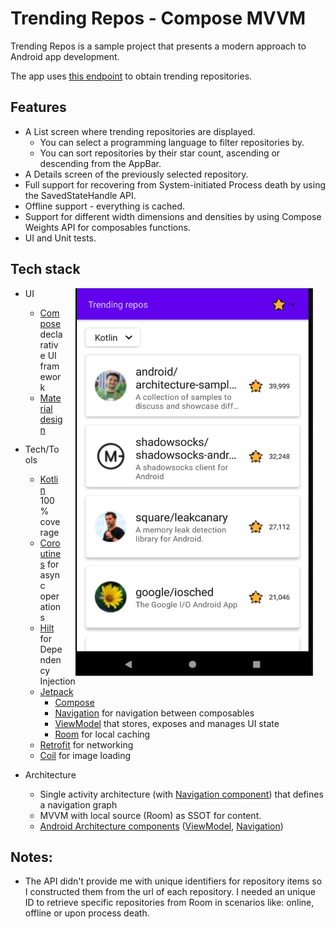 # Trending Repos - Compose MVVM

Trending Repos is a sample project that presents a modern approach to Android app development.

The app uses [this endpoint](https://github.com/xxdongs/github-trending) to obtain trending repositories.

## Features
* A List screen where trending repositories are displayed.
    * You can select a programming language to filter repositories by.
    * You can sort repositories by their star count, ascending or descending from the AppBar.
* A Details screen of the previously selected repository.
* Full support for recovering from System-initiated Process death by using the SavedStateHandle API.
* Offline support - everything is cached.
* Support for different width dimensions and densities by using Compose Weights API for composables functions.
* UI and Unit tests.


## Tech stack

<img src="misc/screenshot.png" width="380" height="620" align="right" hspace="20">

* UI
   * [Compose](https://developer.android.com/jetpack/compose) declarative UI framework
   * [Material design](https://material.io/design)

* Tech/Tools
    * [Kotlin](https://kotlinlang.org/) 100% coverage
    * [Coroutines](https://kotlinlang.org/docs/reference/coroutines-overview.html) for async operations
    * [Hilt](https://developer.android.com/training/dependency-injection/hilt-android) for Dependency Injection
    * [Jetpack](https://developer.android.com/jetpack)
        * [Compose](https://developer.android.com/jetpack/compose)
        * [Navigation](https://developer.android.com/topic/libraries/architecture/navigation/) for navigation between composables
        * [ViewModel](https://developer.android.com/topic/libraries/architecture/viewmodel) that stores, exposes and manages UI state
        * [Room](https://developer.android.com/training/data-storage/room) for local caching
    * [Retrofit](https://square.github.io/retrofit/) for networking
    * [Coil](https://github.com/coil-kt/coil) for image loading

* Architecture
    * Single activity architecture (with [Navigation component](https://developer.android.com/guide/navigation/navigation-getting-started)) that defines a navigation graph
    * MVVM with local source (Room) as SSOT for content.
    * [Android Architecture components](https://developer.android.com/topic/libraries/architecture) ([ViewModel](https://developer.android.com/topic/libraries/architecture/viewmodel), [Navigation](https://developer.android.com/jetpack/androidx/releases/navigation))


## Notes:
* The API didn't provide me with unique identifiers for repository items so I constructed them from the url of each repository. I needed an unique ID to retrieve specific repositories from Room in scenarios like: online, offline or upon process death.